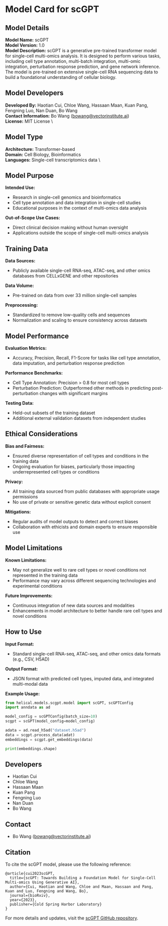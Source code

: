 # Model Card for scGPT

## Model Details

**Model Name:** scGPT  \
**Model Version:** 1.0  \
**Model Description:** scGPT is a generative pre-trained transformer model for single-cell multi-omics analysis. It is designed to perform various tasks, including cell type annotation, multi-batch integration, multi-omic integration, perturbation response prediction, and gene network inference. The model is pre-trained on extensive single-cell RNA sequencing data to build a foundational understanding of cellular biology.

## Model Developers

**Developed By:** Haotian Cui, Chloe Wang, Hassaan Maan, Kuan Pang, Fengning Luo, Nan Duan, Bo Wang  \
**Contact Information:** Bo Wang (bowang@vectorinstitute.ai)  \
**License:** MIT License \

## Model Type

**Architecture:** Transformer-based  \
**Domain:** Cell Biology, Bioinformatics  \
**Languages:** Single-cell transcriptomics data \

## Model Purpose

**Intended Use:**  
- Research in single-cell genomics and bioinformatics
- Cell type annotation and data integration in single-cell studies
- Educational purposes in the context of multi-omics data analysis

**Out-of-Scope Use Cases:**  
- Direct clinical decision making without human oversight
- Applications outside the scope of single-cell multi-omics analysis

## Training Data

**Data Sources:**  
- Publicly available single-cell RNA-seq, ATAC-seq, and other omics databases from CELLxGENE and other repositories

**Data Volume:**  
- Pre-trained on data from over 33 million single-cell samples

**Preprocessing:**  
- Standardized to remove low-quality cells and sequences
- Normalization and scaling to ensure consistency across datasets

## Model Performance

**Evaluation Metrics:**  
- Accuracy, Precision, Recall, F1-Score for tasks like cell type annotation, data imputation, and perturbation response prediction

**Performance Benchmarks:**  
- Cell Type Annotation: Precision > 0.8 for most cell types
- Perturbation Prediction: Outperformed other methods in predicting post-perturbation changes with significant margins

**Testing Data:**  
- Held-out subsets of the training dataset
- Additional external validation datasets from independent studies

## Ethical Considerations

**Bias and Fairness:**  
- Ensured diverse representation of cell types and conditions in the training data
- Ongoing evaluation for biases, particularly those impacting underrepresented cell types or conditions

**Privacy:**  
- All training data sourced from public databases with appropriate usage permissions
- No use of private or sensitive genetic data without explicit consent

**Mitigations:**  
- Regular audits of model outputs to detect and correct biases
- Collaboration with ethicists and domain experts to ensure responsible use

## Model Limitations

**Known Limitations:**  
- May not generalize well to rare cell types or novel conditions not represented in the training data
- Performance may vary across different sequencing technologies and experimental conditions

**Future Improvements:**  
- Continuous integration of new data sources and modalities
- Enhancements in model architecture to better handle rare cell types and novel conditions

## How to Use

**Input Format:**  
- Standard single-cell RNA-seq, ATAC-seq, and other omics data formats (e.g., CSV, H5AD)

**Output Format:**  
- JSON format with predicted cell types, imputed data, and integrated multi-modal data

**Example Usage:**
```python
from helical.models.scgpt.model import scGPT, scGPTConfig
import anndata as ad

model_config = scGPTConfig(batch_size=10)
scgpt = scGPT(model_config=model_config)

adata = ad.read_h5ad("dataset.h5ad")
data = scgpt.process_data(adat)
embeddings = scgpt.get_embeddings(data)

print(embeddings.shape)
```

## Developers

- Haotian Cui
- Chloe Wang
- Hassaan Maan
- Kuan Pang
- Fengning Luo
- Nan Duan
- Bo Wang

## Contact

- Bo Wang (bowang@vectorinstitute.ai)

## Citation

To cite the scGPT model, please use the following reference:
```
@article{cui2023scGPT,
  title={scGPT: Towards Building a Foundation Model for Single-Cell Multi-omics Using Generative AI},
  author={Cui, Haotian and Wang, Chloe and Maan, Hassaan and Pang, Kuan and Luo, Fengning and Wang, Bo},
  journal={bioRxiv},
  year={2023},
  publisher={Cold Spring Harbor Laboratory}
}
```

For more details and updates, visit the [scGPT GitHub repository](https://github.com/bowang-lab/scGPT).